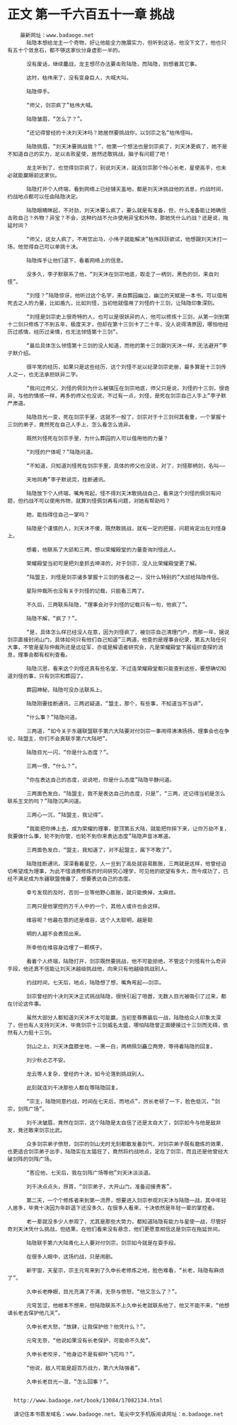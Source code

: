 # 正文 第一千六百五十一章 挑战
        最新网址：www.badaoge.net
          陆隐本想给龙主一个奇物，好让他能全力施展实力，但听到这话，他没下文了，他也只有五十个敛息石，都不够这家伙分身虚影一半的。
      
          没有废话，继续鏖战，龙主想尽办法要击败陆隐，而陆隐，则想着其它事。
      
          这时，枯伟来了，没有变身巨人，大喊大叫。
      
          陆隐停手。
      
          “师父，剑宗疯了”枯伟大喊。
      
          陆隐皱眉，“怎么了？”。
      
          “还记得曾经的十决刘天沐吗？她居然要挑战你，以剑宗之名“枯伟怪叫。
      
          陆隐挑眉，“刘天沐要挑战我？”，他第一个想法也是剑宗疯了，刘天沐更疯了，她不是不知道自己的实力，足以击败星使，居然还敢挑战，脑子有问题了吧！
      
          龙主听到了，也觉得剑宗疯了，别说刘天沐，就连剑宗那个怜心长老，星使高手，也未必就能赢眼前这家伙。
      
          陆隐打开个人终端，看到网络上已经铺天盖地，都是刘天沐挑战他的消息，约战时间，约战地点都可以任由陆隐决定。
      
          陆隐眼睛眯起，不对劲，刘天沐要么疯了，要么就是有准备，但，什么准备能让她确信击败自己？外物？异宝？不会，这种约战不允许使用异宝和外物，那她凭什么约战？还是说，拖延时间？
      
          “师父，这女人疯了，不用您出马，小伟子就能解决”枯伟跃跃欲试，他想跟刘天沐打一场，他觉得自己可以单挑十决。
      
          陆隐挥手让他们退下，看着网络上的信息。
      
          没多久，李子默联系了他，“刘天沐在剑宗地底，取走了一柄剑，黑色的剑，来自刘怪”。
      
          “刘怪？”陆隐惊讶，他听过这个名字，来自葬园幽泣，幽泣的天赋是一本书，可以借用死去之人的力量，比如盾九，比如刘怪，当初他就借用了刘怪的十三剑，让陆隐印象深刻。
      
          “刘怪是剑宗史上很奇特的人，也可以是很妖异的人，他可以修炼十三剑，从第一剑到第十二剑只修炼了不到五年，极度天才，但却在第十三剑卡了二十年，没人说得清原因，哪怕他经历过感情，经历过亲情，也无法领悟第十三剑”。
      
          “最后具体怎么领悟第十三剑的没人知道，而他的第十三剑跟刘天沐一样，无法避开”李子默介绍。
      
          很平常的经历，如果只是这些经历，这个刘怪不足以纪录剑宗史册，最多算是十三剑传人之一，也无法承担妖异二字。
      
          “我问过师父，刘怪的佩剑为什么被镇压在剑宗地底，师父只是说，刘怪的十三剑，很诡异，与他的情感一样，再多的师父也没说，不过有一点，刘怪，是死在剑宗自己人手上”李子默严肃道。
      
          陆隐目光一变，死在剑宗手里，这就不一般了，剑宗对于十三剑何其看重，一个掌握十三剑的弟子，竟然死在自己人手上，怎么看怎么诡异。
      
          既然刘怪死在剑宗手里，为什么葬园的人可以借用他的力量？
      
          “刘怪的尸体呢？”陆隐问道。
      
          “不知道，只知道刘怪死在剑宗手里，具体的师父也没说，对了，刘怪那柄剑，名叫——
      
          天地同寿”李子默说完，挂断通讯。
      
          陆隐放下个人终端，嘴角弯起，怪不得刘天沐敢挑战自己，看来这个刘怪的佩剑有问题，但约战不可以使用外物，就算刘怪佩剑再有问题，对她有帮助吗？
      
          她，能挡得住自己一掌吗？
      
          陆隐是个谨慎的人，刘天沐不傻，既然敢挑战，就有一定的把握，问题肯定出在刘怪身上。
      
          想着，他联系了大邱和三两，想以荣耀殿堂的力量查询刘怪此人。
      
          荣耀殿堂当初可是把刘皇抓去坤泽的，对于剑宗，没人比荣耀殿堂更了解。
      
          “陆盟主，刘怪是剑宗诸多掌握十三剑的强者之一，没什么特别的”大邱给陆隐传信。
      
          星际仲裁所也没有关于刘怪的记载，只能看三两了。
      
          不久后，三两联系陆隐，“理事会对于刘怪的记载只有一句，他疯了”。
      
          陆隐不解，“疯了？”。
      
          “是，具体怎么样已经没人在意，因为刘怪疯了，被剑宗自己清理门户，而那一年，据说剑宗直接封闭山门，具体如何只有他们自己知道”三两道，他查的是理事会纪录，第五大陆任何大事，不管是星际仲裁所还是远征军，亦或是解语者研究会，凡是荣耀殿堂下属组织查探的消息，理事会都有权利查看。
      
          陆隐沉思，看来这个刘怪还真有些名堂，不过连荣耀殿堂都只能查到这些，要想确切知道刘怪的事，只有剑宗和葬园了。
      
          葬园神秘，陆隐可没办法联系上。
      
          陆隐刚要挂断通讯，三两迟疑道，“盟主，那个，有些事，不知道当不当讲”。
      
          “什么事？”陆隐问道。
      
          三两道，“如今关于东疆联盟联手第六大陆要对付剑宗一事闹得沸沸扬扬，理事会也在争论，陆盟主，你们不会真联手第六大陆吧”。
      
          陆隐目光一闪，“你是什么态度？”。
      
          三两一愣，“什么？”。
      
          “你在表达自己的态度，说说吧，你是什么态度”陆隐平静问道。
      
          三两面色发白，“陆盟主，我不是表达自己的态度，只是”，“三两，还记得当初是怎么联系王文的吗？”陆隐沉声问道。
      
          三两心一沉，“陆盟主，我记得”。
      
          “我能把你捧上去，成为荣耀的理事，登顶第五大陆，就能把你摔下来，让你万劫不复，我要做什么事，轮不到你管，也轮不到你来表达态度”陆隐声音冰寒道。
      
          三两面色发白，“盟主，我知道了，对不起盟主，属下不敢了”。
      
          陆隐挂断通讯，深深看着星空，人一旦到了高处就容易膨胀，三两就是这样，他曾经迫切希望成为理事，为此不惜浪费修炼的时间研究心理学，可见他的欲望有多大，而今成功了，已经不满足成为东疆联盟傀儡了，想要表达自己的态度。
      
          幸亏发现的及时，否则一旦等他野心膨胀，就只能换掉，太麻烦。
      
          三两只是他掌控的万千人中的一个，其他人或许也会这样。
      
          维容呢？他最在意的还是维容，这个人太聪明，越是聪
      
          明的人越不会表现出来。
      
          所幸他在维容身边埋了一颗棋子。
      
          看着个人终端，陆隐打开，剑宗既然要挑战，他不可能拒绝，不管这个刘怪有什么奇异手段，他还真不信能让刘天沐越级挑战他，向来只有他越级挑战别人。
      
          约战时间，七天后，地点，陆隐想了想，嘴角弯起——剑宗。
      
          剑宗曾经的十决刘天沐正式挑战陆隐，很快引起了喧嚣，无数人目光被吸引了过来，都在讨论这件事。
      
          虽然大部分人都知道刘天沐不太可能赢，当初至尊赛最后一战，陆隐给众人印象太深了，但也有人支持刘天沐，毕竟剑宗十三剑威名太盛，哪怕陆隐曾正面硬接过十三剑而无碍，依然有人力挺十三剑。
      
          剑山之上，刘天沐盘膝坐地，一黑一白，两柄佩剑矗立两旁，等待着陆隐的回复。
      
          刘少秋忐忑不安。
      
          龙云等人复杂，曾经的十决，如今沦落到挑战别人。
      
          此刻就连刘千决那些人都在等陆隐回复。
      
          “宗主，陆隐同意约战，时间在七天后，而地点”，厉长老顿了一下，脸色低沉，“剑宗，剑阵广场”。
      
          刘千决皱眉，竟然在剑宗，这个陆隐是太自信了还是太自大了，剑宗如今与他是敌非友，竟还敢来剑宗比武。
      
          众多剑宗弟子愤怒，剑宗的剑山无时无刻都散发着剑气，对剑宗弟子既有磨炼的效果，也更适合剑宗弟子出手，陆隐实在太猖狂了，竟然将约战地点，定在了剑宗，而且还是他曾经大破剑阵的剑阵广场。
      
          “答应他，七天后，我在剑阵广场等他”刘天沐淡淡道。
      
          刘千决点点头，昂首，“剑宗弟子，大开山门，准备迎接贵客”。
      
          第二天，一个个修炼者来到第一流界，想要进入剑宗参观刘天沐与陆隐一战，其中年轻人居多，毕竟十决因为年龄退下还没多久，在很多人看来，十决依然是年轻一辈的掌控者。
      
          老一辈就没多少人参观了，尤其是那些大势力，都知道陆隐有能力与星使一战，尽管好奇刘天沐凭什么挑战，但结果，在他们看来没有悬念，他们更愿意相信这是剑宗在拖延世间。
      
          陆隐联手第六大陆青化上人要对付剑宗，剑宗如今就是在耍手段。
      
          在很多人眼中，这场约战，只是闹剧。
      
          新宇宙，天星宗，宗主元穹来到了久申长老修炼之地，脸色难看，“长老，陆隐有麻烦了”。
      
          久申长老睁眼，目光充满了不满，无奈与愤怒，“他又怎么了？”。
      
          元穹苦涩，他根本不想来，但陆隐联系不上久申长老就联系他了，他又不能不来，“他想请长老去保护他几天”。
      
          久申长老大怒，“放肆，让我保护他？他凭什么？”。
      
          元穹无奈，“他说如果没有长老保护，可能命不久矣”。
      
          久申长老咬牙，“他身边不是有柳叶飞花吗？”。
      
          “他说，敌人可能是超百万战力，第六大陆强者”。
      
          久申长老目光一凛，“怎么回事？”。
      
      
      http://www.badaoge.net/book/13084/17082134.html
      
      请记住本书首发域名：www.badaoge.net。笔尖中文手机版阅读网址：m.badaoge.net